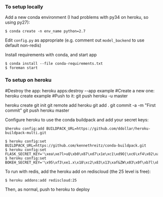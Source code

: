 ### To setup locally

Add a new conda environment (I had problems with py34 on heroku, so using py27):

    $ conda create -n env_name python=2.7

Edit `config.py` as appropriate (e.g. comment out `model_backend` to use default non-redis)
    
Install requirements with conda, and start app

    $ conda install --file conda-requirements.txt
    $ foreman start

### To setup on heroku

#Destroy the app:
heroku apps:destroy --app example
#Create a new one:
heroku create example
#Push to it:
git push heroku -u master

heroku create <app name>
git init
git remote add heroku <my heroku repo>
git add .
git commit -a -m "First commit"
git push heroku master

Configure heroku to use the conda buildpack and add your secret keys:

	$heroku config:add BUILDPACK_URL=https://github.com/ddollar/heroku-buildpack-multi.git

	$ heroku config:set BUILDPACK_URL=https://github.com/kennethreitz/conda-buildpack.git
    $ heroku config:set FLASK_SECRET_KEY='\xea\xe7l>uQ\xb0\x87\xd7\x1e\xc1\xd9O|\xc6\xf4\x02\xa2\x0cb6"zo'
    $ heroku config:set BOKEH_SECRET_KEY='\x95\xf3\xe1.x\x18\xc2\x83\x13\xaf&ZW\x03\x0f\xb7l\xbbZ"\xc4\xcf\xfc\xb3'

To run with redis, add the heroku add on rediscloud (the 25 level is free):

    $ heroku addons:add rediscloud:25 

Then, as normal, push to heroku to deploy
